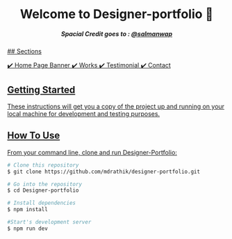 <h1 align="center">Welcome to Designer-portfolio 👋</h1>

<h5 align="center">Spacial Credit goes to : <a target="_blank" href="https://www.figma.com/@salmanwap">@salmanwap</h5>
## Sections

✔️ Home Page Banner
✔️ Works
✔️ Testimonial
✔️ Contact

## Getting Started

These instructions will get you a copy of the project up and running on your local machine for development and testing purposes.

## How To Use

From your command line, clone and run Designer-Portfolio:

```bash
# Clone this repository
$ git clone https://github.com/mdrathik/designer-portfolio.git

# Go into the repository
$ cd Designer-portfolio

# Install dependencies
$ npm install

#Start's development server
$ npm run dev
